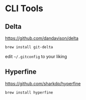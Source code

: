 # CLI Tools

## Delta

https://github.com/dandavison/delta

```bash
brew install git-delta
```

edit `~/.gitconfig` to your liking

## Hyperfine

https://github.com/sharkdp/hyperfine
```bash
brew install hyperfine
```
